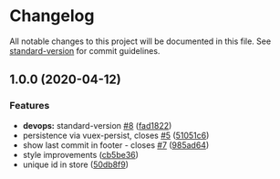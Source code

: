 # Changelog

All notable changes to this project will be documented in this file. See [standard-version](https://github.com/conventional-changelog/standard-version) for commit guidelines.

## 1.0.0 (2020-04-12)


### Features

* **devops:** standard-version [#8](https://github.com/jpalczewski/czaj/issues/8) ([fad1822](https://github.com/jpalczewski/czaj/commit/fad182273243870f31ca053f0b9758023515409c))
* persistence via vuex-persist, closes [#5](https://github.com/jpalczewski/czaj/issues/5) ([51051c6](https://github.com/jpalczewski/czaj/commit/51051c60ca8f4f95c2e63ee2d78bf1406745ec2b))
* show last commit in footer - closes [#7](https://github.com/jpalczewski/czaj/issues/7) ([985ad64](https://github.com/jpalczewski/czaj/commit/985ad641280e2a6e3bf9e90fde28210665725f20))
* style improvements ([cb5be36](https://github.com/jpalczewski/czaj/commit/cb5be362f63836698800053bccacde451abce7e6))
* unique id in store ([50db8f9](https://github.com/jpalczewski/czaj/commit/50db8f9e7d311ea6a86251fced08b13b6e1ccfe7))
